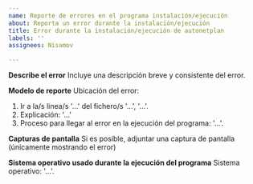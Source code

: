 ```yaml
---
name: Reporte de errores en el programa instalación/ejecución
about: Reporta un error durante la instalación/ejecución
title: Error durante la instalación/ejecución de autonetplan
labels: ''
assignees: Nisamov

---
```


**Describe el error**
Incluye una descripción breve y consistente del error.

**Modelo de reporte**
Ubicación del error:
1. Ir a la/s linea/s '...' del fichero/s '...', '...'.
2. Explicación: '...'
3. Proceso para llegar al error en la ejecución del programa: '...'.

**Capturas de pantalla**
Si es posible, adjuntar una captura de pantalla (únicamente mostrando el error)

**Sistema operativo usado durante la ejecución del programa**
Sistema operativo: '...'.

